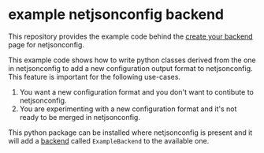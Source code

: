 example netjsonconfig backend
==============================

This repository provides the example code behind the [create your backend](https://netjsonconfig.readthedocs.io/en/latest/backends/create_your_backend.html) page for netjsonconfig.

This example code shows how to write python classes derived from the one in netjsonconfig to add
a new configuration output format to netjsonconfig. This feature is important for the following use-cases.

1. You want a new configuration format and you don't want to contibute to netjsonconfig.
2. You are experimenting with a new configuration format and it's not ready to be merged in netjsonconfig.

This python package can be installed where netjsonconfig is present and it will add
a [backend](https://netjsonconfig.readthedocs.io/en/latest/general/basics.html#backend) called `ExampleBackend` to the available one.
